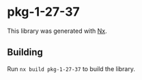# pkg-1-27-37

This library was generated with [Nx](https://nx.dev).

## Building

Run `nx build pkg-1-27-37` to build the library.
